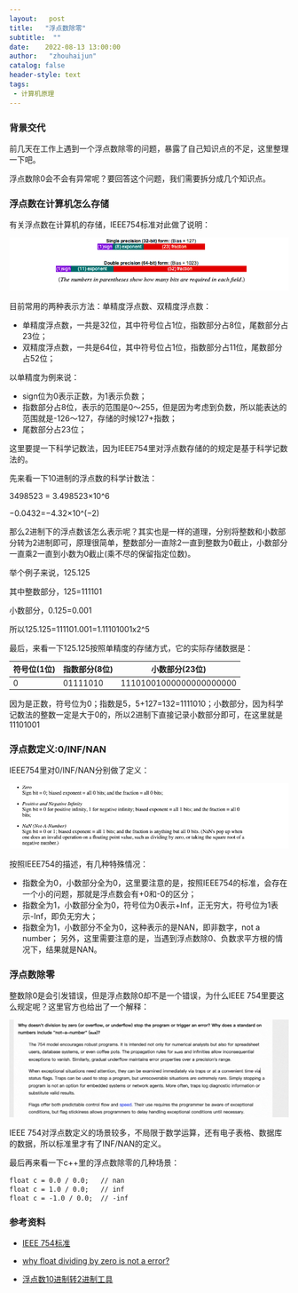 ```yaml
---
layout:   post
title:   "浮点数除零"
subtitle:  ""
date:    2022-08-13 13:00:00
author:   "zhouhaijun"
catalog: false
header-style: text
tags:
 - 计算机原理
---
```




### 背景交代

前几天在工作上遇到一个浮点数除零的问题，暴露了自己知识点的不足，这里整理一下吧。

浮点数除0会不会有异常呢？要回答这个问题，我们需要拆分成几个知识点。

### 浮点数在计算机怎么存储
有关浮点数在计算机的存储，IEEE754标准对此做了说明：

![](/img/in-post/zhouhaijun-pic/2022/float-ieee754.png)

目前常用的两种表示方法：单精度浮点数、双精度浮点数：

- 单精度浮点数，一共是32位，其中符号位占1位，指数部分占8位，尾数部分占23位；
- 双精度浮点数，一共是64位，其中符号位占1位，指数部分占11位，尾数部分占52位；

以单精度为例来说：

- sign位为0表示正数，为1表示负数；
- 指数部分占8位，表示的范围是0～255，但是因为考虑到负数，所以能表达的范围就是-126～127，存储的时候127+指数；
- 尾数部分占23位；

这里要提一下科学记数法，因为IEEE754里对浮点数存储的的规定是基于科学记数法的。

先来看一下10进制的浮点数的科学计数法：

3498523 = 3.498523×10^6

−0.0432=−4.32×10^(−2)

那么2进制下的浮点数该怎么表示呢？其实也是一样的道理，分别将整数和小数部分转为2进制即可，原理很简单，整数部分一直除2一直到整数为0截止，小数部分一直乘2一直到小数为0截止(乘不尽的保留指定位数)。

举个例子来说，125.125

其中整数部分，125=111101

小数部分，0.125=0.001

所以125.125=111101.001=1.11101001x2^5



最后，来看一下125.125按照单精度的存储方式，它的实际存储数据是：

| 符号位(1位) | 指数部分(8位) | 小数部分(23位)          |
| ----------- | ------------- | ----------------------- |
| 0           | 01111010      | 11101001000000000000000 |

因为是正数，符号位为0；指数是5，5+127=132=1111010；小数部分，因为科学记数法的整数一定是大于0的，所以2进制下直接记录小数部分即可，在这里就是11101001



### 浮点数定义:0/INF/NAN
IEEE754里对0/INF/NAN分别做了定义：

![](/img/in-post/zhouhaijun-pic/2022/float-def-nan-inf.png)

按照IEEE754的描述，有几种特殊情况：

- 指数全为0，小数部分全为0，这里要注意的是，按照IEEE754的标准，会存在一个小的问题，那就是浮点数会有+0和-0的区分；
- 指数全为1，小数部分全为0，符号位为0表示+Inf，正无穷大，符号位为1表示-Inf，即负无穷大；
- 指数全为1，小数部分不全为0，这种表示的是NAN，即非数字，not a number；
  另外，这里需要注意的是，当遇到浮点数除0、负数求平方根的情况下，结果就是NAN。



### 浮点数除零
整数除0是会引发错误，但是浮点数除0却不是一个错误，为什么IEEE 754里要这么规定呢？这里官方也给出了一个解释：

![](/img/in-post/zhouhaijun-pic/2022/float-divide-by-zero.png)

IEEE  754对浮点数定义的场景较多，不局限于数学运算，还有电子表格、数据库的数据，所以标准里才有了INF/NAN的定义。

最后再来看一下c++里的浮点数除零的几种场景：

```
float c = 0.0 / 0.0;   // nan
float c = 1.0 / 0.0;   // inf
float c = -1.0 / 0.0;  // -inf
```



### 参考资料

- [IEEE 754标准](http://mathcenter.oxford.emory.edu/site/cs170/ieee754/)

- [why float dividing by zero is not a error?](https://web.archive.org/web/20180112211305/http://grouper.ieee.org/groups/754/faq.html#exceptions)

- [浮点数10进制转2进制工具](https://baseconvert.com/ieee-754-floating-point)
